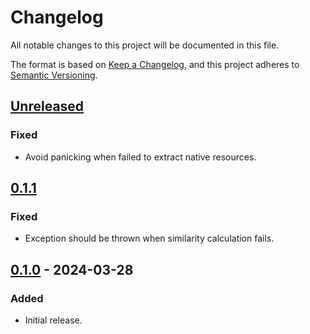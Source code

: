 # Changelog

All notable changes to this project will be documented in this file.

The format is based on [Keep a Changelog](https://keepachangelog.com/en/1.1.0/),
and this project adheres to [Semantic Versioning](https://semver.org/spec/v2.0.0.html).

## [Unreleased]

### Fixed

- Avoid panicking when failed to extract native resources.

## [0.1.1]

### Fixed

- Exception should be thrown when similarity calculation fails.

## [0.1.0] - 2024-03-28

### Added

- Initial release.

[unreleased]: https://github.com/ocpddev/kairs/compare/v0.1.1...HEAD

[0.1.1]: https://github.com/ocpddev/kairs/compare/v0.1.0...v0.1.1

[0.1.0]: https://github.com/ocpddev/kairs/releases/tag/v0.1.0
